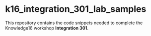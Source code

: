 # k16_integration_301_lab_samples
This repository contains the code snippets needed to complete the Knowledge16 workshop **Integration 301**.
